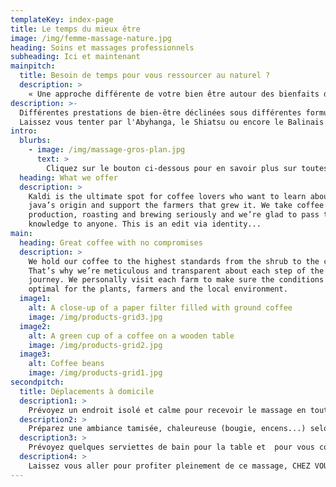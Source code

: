 ```yaml
---
templateKey: index-page
title: Le temps du mieux être
image: /img/femme-massage-nature.jpg
heading: Soins et massages professionnels
subheading: Ici et maintenant
mainpitch:
  title: Besoin de temps pour vous ressourcer au naturel ?
  description: >
    « Une approche différente de votre bien être autour des bienfaits du Massage et du potentiel que nous offre la Nature »
description: >-
  Différentes prestations de bien-être déclinées sous différentes formules selons vos envies...
  Laissez vous tenter par l'Abyhanga, le Shiatsu ou encore le Balinais. Un ensemble de massages traditionnels vous est proposé.
intro:
  blurbs:
    - image: /img/massage-gros-plan.jpg
      text: >
        Cliquez sur le bouton ci-dessous pour en savoir plus sur toutes les prestations disponibles
  heading: What we offer
  description: >
    Kaldi is the ultimate spot for coffee lovers who want to learn about their
    java’s origin and support the farmers that grew it. We take coffee
    production, roasting and brewing seriously and we’re glad to pass that
    knowledge to anyone. This is an edit via identity...
main:
  heading: Great coffee with no compromises
  description: >
    We hold our coffee to the highest standards from the shrub to the cup.
    That’s why we’re meticulous and transparent about each step of the coffee’s
    journey. We personally visit each farm to make sure the conditions are
    optimal for the plants, farmers and the local environment.
  image1:
    alt: A close-up of a paper filter filled with ground coffee
    image: /img/products-grid3.jpg
  image2:
    alt: A green cup of a coffee on a wooden table
    image: /img/products-grid2.jpg
  image3:
    alt: Coffee beans
    image: /img/products-grid1.jpg
secondpitch:
  title: Déplacements à domicile
  description1: >
    Prévoyez un endroit isolé et calme pour recevoir le massage en toute intimité sans téléphones, ordinateurs ni horloges et une pièce spacieuse afin d'y mettre ma table de massage et pouvoir circuler autour.
  description2: >
    Préparez une ambiance tamisée, chaleureuse (bougie, encens...) selon vos goûts. Prévoyez le port d'une culotte ou d'un string et pour le haut, votre poitrine sera toujours recouverte d'une serviette.
  description3: >
    Prévoyez quelques serviettes de bain pour la table et  pour vous couvrir.
  description4: >
    Laissez vous aller pour profiter pleinement de ce massage, CHEZ VOUS, et prendre ensuite une douche ou profiter des bienfaits du massage en gardant l'huile sur le corps pour permettre une meilleure hydratation.
---
```

